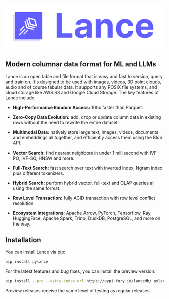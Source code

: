 # 

![Lance Logo](./logo/wide.png)

## Modern columnar data format for ML and LLMs

Lance is an open table and file format that is easy and fast to version, query and train on.
It's designed to be used with images, videos, 3D point clouds, audio and of course tabular data.
It supports any POSIX file systems, and cloud storage like AWS S3 and Google Cloud Storage.
The key features of Lance include:

* **High-Performance Random Access:** 100x faster than Parquet.

* **Zero-Copy Data Evolution:** add, drop or update column data in existing rows without the need to rewrite the entire dataset.

* **Multimodal Data:** natively store large text, images, videos, documents and embeddings all together, and efficiently access them using the Blob API.

* **Vector Search:** find nearest neighbors in under 1 millisecond with IVF-PQ, IVF-SQ, HNSW and more.

* **Full-Text Search:** fast search over text with inverted index, Ngram index plus different tokenizers.

* **Hybrid Search:** perform hybrid vector, full-text and OLAP queries all using the same format.

* **Row Level Transaction:** fully ACID transaction with row level conflict resolution.

* **Ecosystem Integrations:** Apache Arrow, PyTorch, Tensorflow, Ray, HuggingFace, Apache Spark, Trino, DuckDB, PostgreSQL, and more on the way.

## Installation

You can install Lance via pip:

```bash
pip install pylance
```

For the latest features and bug fixes, you can install the preview version:

```bash
pip install --pre --extra-index-url https://pypi.fury.io/lancedb/ pylance
```

Preview releases receive the same level of testing as regular releases.